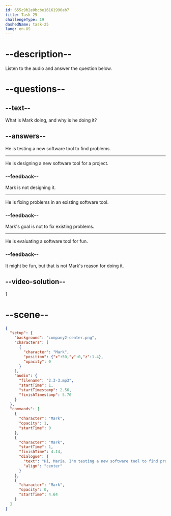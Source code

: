 ```yaml
---
id: 655c9b2e0bcbe16161996ab7
title: Task 25
challengeType: 19
dashedName: task-25
lang: en-US
---
```


<!-- (Audio) Mark: Hi, Maria. I'm testing a new software tool to find problems. -->

# --description--

Listen to the audio and answer the question below.

# --questions--

## --text--

What is Mark doing, and why is he doing it?

## --answers--

He is testing a new software tool to find problems.

---

He is designing a new software tool for a project.

### --feedback--

Mark is not designing it.

---

He is fixing problems in an existing software tool.

### --feedback--

Mark's goal is not to fix existing problems.

---

He is evaluating a software tool for fun.

### --feedback--

It might be fun, but that is not Mark's reason for doing it.

## --video-solution--

1

# --scene--

```json
{
  "setup": {
    "background": "company2-center.png",
    "characters": [
      {
        "character": "Mark",
        "position": {"x":50,"y":0,"z":1.4},
        "opacity": 0
      }
    ],
    "audio": {
      "filename": "2.3-3.mp3",
      "startTime": 1,
      "startTimestamp": 2.56,
      "finishTimestamp": 5.70
    }
  },
  "commands": [
    {
      "character": "Mark",
      "opacity": 1,
      "startTime": 0
    },
    {
      "character": "Mark",
      "startTime": 1,
      "finishTime": 4.14,
      "dialogue": {
        "text": "Hi, Maria. I'm testing a new software tool to find problems.",
        "align": "center"
      }
    },
    {
      "character": "Mark",
      "opacity": 0,
      "startTime": 4.64
    }
  ]
}
```
